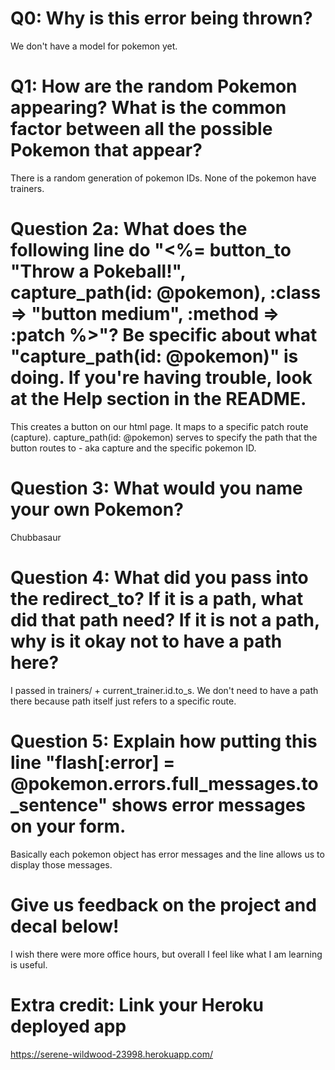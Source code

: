 # Q0: Why is this error being thrown? 
We don't have a model for pokemon yet.

# Q1: How are the random Pokemon appearing? What is the common factor between all the possible Pokemon that appear? 
There is a random generation of pokemon IDs. None of the pokemon have trainers.

# Question 2a: What does the following line do "<%= button_to "Throw a Pokeball!", capture_path(id: @pokemon), :class => "button medium", :method => :patch %>"? Be specific about what "capture_path(id: @pokemon)" is doing. If you're having trouble, look at the Help section in the README.
This creates a button on our html page. It maps to a specific patch route (capture). capture_path(id: @pokemon) serves to specify the path that the button routes to - aka capture and the specific pokemon ID. 

# Question 3: What would you name your own Pokemon? 
Chubbasaur

# Question 4: What did you pass into the redirect_to? If it is a path, what did that path need? If it is not a path, why is it okay not to have a path here?
I passed in trainers/ + current_trainer.id.to_s. We don't need to have a path there because path itself just refers to a specific route.

# Question 5: Explain how putting this line "flash[:error] = @pokemon.errors.full_messages.to_sentence" shows error messages on your form.
Basically each pokemon object has error messages and the line allows us to display those messages.

# Give us feedback on the project and decal below!
I wish there were more office hours, but overall I feel like what I am learning is useful. 

# Extra credit: Link your Heroku deployed app
https://serene-wildwood-23998.herokuapp.com/
